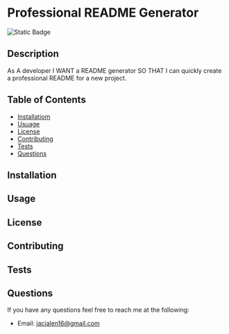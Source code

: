 # Professional README Generator
![Static Badge](https://img.shields.io/badge/License-MIT-yellow)

## Description
As A developer
I WANT a README generator
SO THAT I can quickly create a professional README for a new project.

## Table of Contents
- [Installatiom](#Installation)
- [Usuage](#Usuage)
- [License](#License)
- [Contributing](#Contributing)
- [Tests](#Tests)
- [Questions](#Questions)
        
## Installation


## Usage


## License


## Contributing


## Tests


## Questions
If you have any questions feel free to reach me at the following:
- Email: jacjalen16@gmail.com


